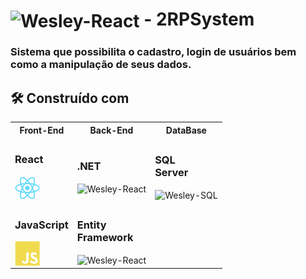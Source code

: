# <img align="center" alt="Wesley-React" height="90" width="90" src="https://www.2rpnet.com.br/assets/images/2rp-net.svg"> - 2RPSystem
<h3>Sistema que possibilita o cadastro, login de usuários bem como a manipulação de seus dados.</h3>

## 🛠️ Construído com

<table>
  <tr>
    <th>Front-End</th>
    <th>Back-End</th>
    <th>DataBase</th>
  </tr>
  <tr>
    <td><h3>React</h3><img align="center" alt="Wesley-React" height="40" width="40" src="https://raw.githubusercontent.com/devicons/devicon/master/icons/react/react-original.svg"></td>
    <td><h3>.NET</h3><img align="center" alt="Wesley-React" height="40" width="40" src="https://raw.githubusercontent.com/dotnet/brand/6afb87c4c601815acdc5d313ba15bded910ade36/logo/dotnet-logo.svg"></td>
    <td><h3>SQL<br>Server</h3><img align="center" alt="Wesley-SQL" height="40" width="40" src="https://www.svgrepo.com/show/331760/sql-database-generic.svg"></td>
  </tr>
  <tr>
    <td><h3>JavaScript</h3><img align="center" alt="Wesley-Js" height="40" width="40" src="https://raw.githubusercontent.com/devicons/devicon/master/icons/javascript/javascript-plain.svg"></td>
    <td><h3>Entity<br>Framework</h3><img align="center" alt="Wesley-React" height="40" width="40" src="https://miro.medium.com/max/1182/1*4HIU0YdDkj0dmGySVC5D_g.png"></td>
    
  </tr>
</table>
